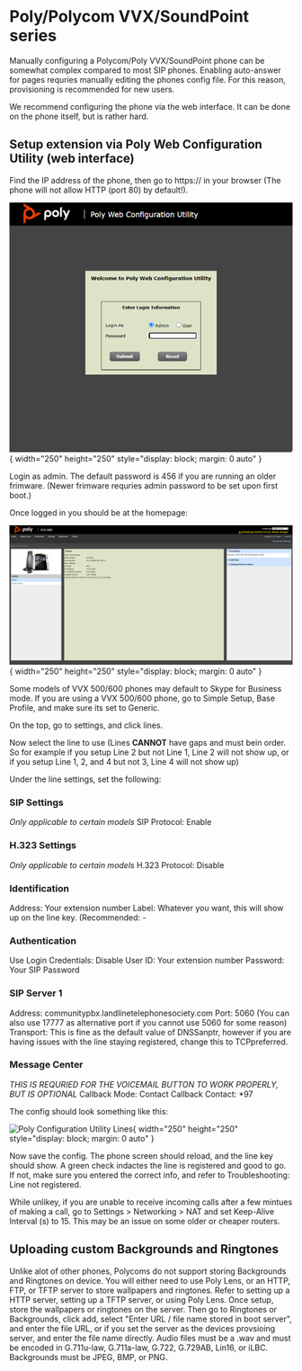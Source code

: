 # Poly/Polycom VVX/SoundPoint series

Manually configuring a Polycom/Poly VVX/SoundPoint phone can be somewhat complex compared to most SIP phones. Enabling auto-answer for pages requries manually editing the phones config file. For this reason, provisioning is recommended for new users. 

We recommend configuring the phone via the web interface. It can be done on the phone itself, but is rather hard.

## Setup extension via Poly Web Configuration Utility (web interface)

Find the IP address of the phone, then go to https://<ip> in your browser (The phone will not allow HTTP (port 80) by default!).

![Poly Configuration Utility Login](login.png){ width="250" height="250" style="display: block; margin: 0 auto" }

Login as admin. The default password is 456 if you are running an older frimware. (Newer frimware requries admin password to be set upon first boot.)

Once logged in you should be at the homepage:

![Poly Configuration Utility Homepage](homepage.png){ width="250" height="250" style="display: block; margin: 0 auto" }

Some models of VVX 500/600 phones may default to Skype for Business mode. If you are using a VVX 500/600 phone, go to Simple Setup, Base Profile, and make sure its set to Generic. 

On the top, go to settings, and click lines.

Now select the line to use (Lines **CANNOT** have gaps and must bein order. So for example if you setup Line 2 but not Line 1, Line 2 will not show up, or if you setup Line 1, 2, and 4 but not 3, Line 4 will not show up)

Under the line settings, set the following:

### SIP Settings
*Only applicable to certain models*
SIP Protocol: Enable

### H.323 Settings
*Only applicable to certain models*
H.323 Protocol: Disable

### Identification
Address: Your extension number
Label: Whatever you want, this will show up on the line key. (Recommended: <YourExtensionNumber>-<YourExtensionName>

### Authentication
Use Login Credentials: Disable
User ID: Your extension number
Password: Your SIP Password

### SIP Server 1
Address: communitypbx.landlinetelephonesociety.com
Port: 5060 (You can also use 17777 as alternative port if you cannot use 5060 for some reason) 
Transport: This is fine as the default value of DNSSanptr, however if you are having issues with the line staying registered, change this to TCPpreferred.

### Message Center
*THIS IS REQURIED FOR THE VOICEMAIL BUTTON TO WORK PROPERLY, BUT IS OPTIONAL*
Callback Mode: Contact
Callback Contact: *97

The config should look something like this:

![Poly Configuration Utility Lines](weblineconfig.png){ width="250" height="250" style="display: block; margin: 0 auto" }

Now save the config. The phone screen should reload, and the line key should show. A green check indactes the line is registered and good to go. If not, make sure you entered the correct info, and refer to Troubleshooting: Line not registered.

While unlikey, if you are unable to receive incoming calls after a few mintues of making a call, go to Settings > Networking > NAT and set Keep-Alive Interval (s) to 15. This may be an issue on some older or cheaper routers.

## Uploading custom Backgrounds and Ringtones

Unlike alot of other phones, Polycoms do not support storing Backgrounds and Ringtones on device. You will either need to use Poly Lens, or an HTTP, FTP, or TFTP server to store wallpapers and ringtones. Refer to setting up a HTTP server, setting up a TFTP server, or using Poly Lens. Once setup, store the wallpapers or ringtones on the server. Then go to Ringtones or Backgrounds, click add, select "Enter URL / file name stored in boot server", and enter the file URL, or if you set the server as the devices provsioing server, and enter the file name directly. Audio files must be a .wav and must be encoded in G.711u-law, G.711a-law, G.722, G.729AB, Lin16, or iLBC. Backgrounds must be JPEG, BMP, or PNG.



